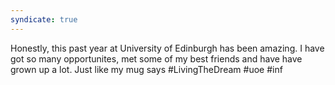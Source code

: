 ```yaml
---
syndicate: true
---
```

Honestly, this past year at University of Edinburgh has been amazing. I have got so many opportunites, met some of my best friends and have have grown up a lot. Just like my mug says #LivingTheDream #uoe #inf
